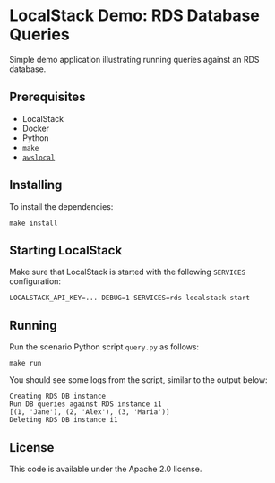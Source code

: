 # LocalStack Demo: RDS Database Queries

Simple demo application illustrating running queries against an RDS database.

## Prerequisites

* LocalStack
* Docker
* Python
* `make`
* [`awslocal`](https://github.com/localstack/awscli-local)

## Installing

To install the dependencies:
```
make install
```

## Starting LocalStack

Make sure that LocalStack is started with the following `SERVICES` configuration:
```
LOCALSTACK_API_KEY=... DEBUG=1 SERVICES=rds localstack start
```

## Running

Run the scenario Python script `query.py` as follows:
```
make run
```

You should see some logs from the script, similar to the output below:
```
Creating RDS DB instance
Run DB queries against RDS instance i1
[(1, 'Jane'), (2, 'Alex'), (3, 'Maria')]
Deleting RDS DB instance i1
```

## License

This code is available under the Apache 2.0 license.
